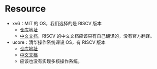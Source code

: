# Resource

- xv6：MIT 的 OS，我们选择的是 RISCV 版本
  - [仓库地址](https://github.com/mit-pdos/xv6-riscv)
  - [中文文档](https://github.com/FrankZn/xv6-riscv-book-Chinese)，RISCV 的中文文档应该只有自己翻译的，没有官方翻译。
- ucore：清华操作系统课设 OS，有 RISCV 版本
  - [仓库地址](https://github.com/nkgongxl/ucoreonrv/tree/code_practice)
  - [中文文档](https://nankai.gitbook.io/ucore-os-on-risc-v64/lab1/xiang-mu-zu-cheng-yu-zhi-hang-liu)
  - 应该也没有实现多核操作系统。